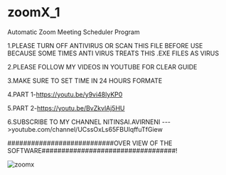 # zoomX_1
Automatic Zoom Meeting Scheduler Program

1.PLEASE TURN OFF ANTIVIRUS OR SCAN THIS FILE BEFORE USE BECAUSE SOME TIMES ANTI VIRUS TREATS THIS .EXE FILES AS VIRUS 

2.PLEASE FOLLOW MY VIDEOS IN YOUTUBE FOR CLEAR GUIDE

3.MAKE SURE TO SET TIME IN 24 HOURS FORMATE

4.PART 1-https://youtu.be/y9vi48lyKP0

5.PART 2-https://youtu.be/BvZkvlAj5HU

6.SUBSCRIBE TO MY CHANNEL NITINSAI.AVIRNENI --->youtube.com/channel/UCssOxLs65FBUIqffuTfGiew


###########################OVER VIEW OF THE  SOFTWARE##################################!

![zoomx](https://user-images.githubusercontent.com/82219591/211388627-9059cefe-f2d8-4c20-b3e1-1c950743ed85.png)
